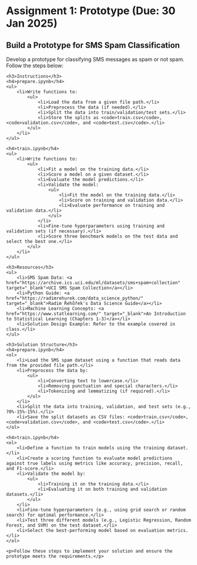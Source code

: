 <!DOCTYPE html>
<html>
<head>
    <title>Assignment 1: SMS Spam Classification Prototype</title>
</head>
<body>
    <h1>Assignment 1: Prototype (Due: 30 Jan 2025)</h1>
    <h2>Build a Prototype for SMS Spam Classification</h2>
    <p>Develop a prototype for classifying SMS messages as spam or not spam. Follow the steps below:</p>

    <h3>Instructions</h3>
    <h4>prepare.ipynb</h4>
    <ul>
        <li>Write functions to:
            <ul>
                <li>Load the data from a given file path.</li>
                <li>Preprocess the data (if needed).</li>
                <li>Split the data into train/validation/test sets.</li>
                <li>Store the splits as <code>train.csv</code>, <code>validation.csv</code>, and <code>test.csv</code>.</li>
            </ul>
        </li>
    </ul>

    <h4>train.ipynb</h4>
    <ul>
        <li>Write functions to:
            <ul>
                <li>Fit a model on the training data.</li>
                <li>Score a model on a given dataset.</li>
                <li>Evaluate the model predictions.</li>
                <li>Validate the model:
                    <ul>
                        <li>Fit the model on the training data.</li>
                        <li>Score on training and validation data.</li>
                        <li>Evaluate performance on training and validation data.</li>
                    </ul>
                </li>
                <li>Fine-tune hyperparameters using training and validation sets (if necessary).</li>
                <li>Score three benchmark models on the test data and select the best one.</li>
            </ul>
        </li>
    </ul>

    <h3>Resources</h3>
    <ul>
        <li>SMS Spam Data: <a href="https://archive.ics.uci.edu/ml/datasets/sms+spam+collection" target="_blank">UCI SMS Spam Collection</a></li>
        <li>Python Guide: <a href="https://radimrehurek.com/data_science_python/" target="_blank">Radim Řehůřek's Data Science Guide</a></li>
        <li>Machine Learning Concepts: <a href="https://www.statlearning.com/" target="_blank">An Introduction to Statistical Learning (Chapters 1-3)</a></li>
        <li>Solution Design Example: Refer to the example covered in class.</li>
    </ul>

    <h3>Solution Structure</h3>
    <h4>prepare.ipynb</h4>
    <ol>
        <li>Load the SMS spam dataset using a function that reads data from the provided file path.</li>
        <li>Preprocess the data by:
            <ul>
                <li>Converting text to lowercase.</li>
                <li>Removing punctuation and special characters.</li>
                <li>Tokenizing and lemmatizing (if required).</li>
            </ul>
        </li>
        <li>Split the data into training, validation, and test sets (e.g., 70%-15%-15%).</li>
        <li>Save the split datasets as CSV files: <code>train.csv</code>, <code>validation.csv</code>, and <code>test.csv</code>.</li>
    </ol>

    <h4>train.ipynb</h4>
    <ol>
        <li>Define a function to train models using the training dataset.</li>
        <li>Create a scoring function to evaluate model predictions against true labels using metrics like accuracy, precision, recall, and F1-score.</li>
        <li>Validate the model by:
            <ul>
                <li>Training it on the training data.</li>
                <li>Evaluating it on both training and validation datasets.</li>
            </ul>
        </li>
        <li>Fine-tune hyperparameters (e.g., using grid search or random search) for optimal performance.</li>
        <li>Test three different models (e.g., Logistic Regression, Random Forest, and SVM) on the test dataset.</li>
        <li>Select the best-performing model based on evaluation metrics.</li>
    </ol>

    <p>Follow these steps to implement your solution and ensure the prototype meets the requirements.</p>
</body>
</html>
